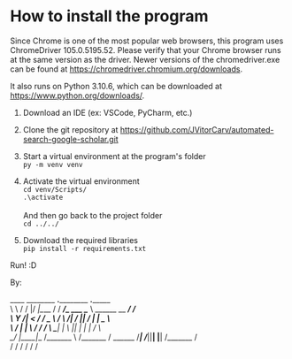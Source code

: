 # How to install the program

Since Chrome is one of the most popular web browsers, this program uses ChromeDriver 105.0.5195.52. Please verify that your Chrome browser runs at the same version as the driver. Newer versions of the chromedriver.exe can be found at https://chromedriver.chromium.org/downloads.

It also runs on Python 3.10.6, which can be downloaded at https://www.python.org/downloads/.

1. Download an IDE (ex: VSCode, PyCharm, etc.)
   <br>
2. Clone the git repository at https://github.com/JVitorCarv/automated-search-google-scholar.git
   <br>
3. Start a virtual environment at the program's folder<br>
   `py -m venv venv`

4. Activate the virtual environment<br>
   `cd venv/Scripts/` <br>
   `.\activate` <br><br>
   And then go back to the project folder <br>
   `cd ../../`
5. Download the required libraries <br>
   `pip install -r requirements.txt`

Run! :D

By:

____   ________  __.__________   ____________________________._________________________________   
\   \ /   /    |/ _|\____    /  /   _____/\_   ___ \______   \   \______   \__    ___/   _____/   
 \   Y   /|      <    /     /   \_____  \ /    \  \/|       _/   ||     ___/ |    |  \_____  \    
  \     / |    |  \  /     /_   /        \\     \___|    |   \   ||    |     |    |  /        \   
   \___/  |____|__ \/_______ \ /_______  / \______  /____|_  /___||____|     |____| /_______  /   
                  \/        \/         \/         \/       \/                               \/   
